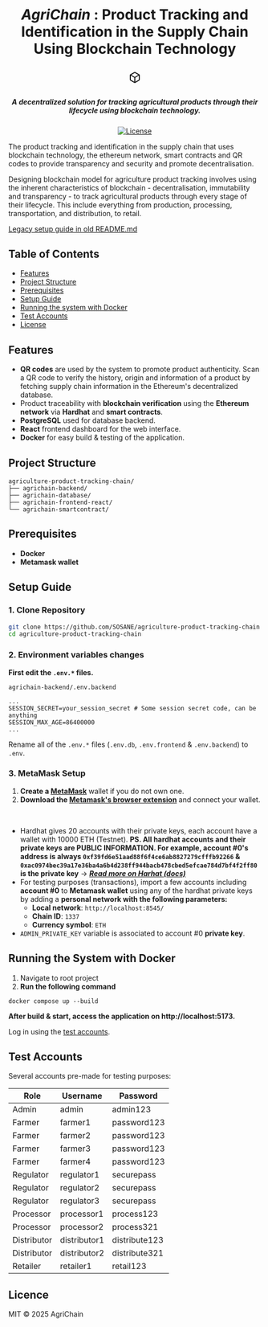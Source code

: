 <h1 align="center"><i>AgriChain</i> : Product Tracking and Identification in the Supply Chain Using Blockchain Technology 

<svg xmlns="http://www.w3.org/2000/svg" width="24" height="24" viewBox="0 0 24 24" fill="none" stroke="currentColor" stroke-width="2" stroke-linecap="round" stroke-linejoin="round" class="lucide lucide-box-icon lucide-box"><path d="M21 8a2 2 0 0 0-1-1.73l-7-4a2 2 0 0 0-2 0l-7 4A2 2 0 0 0 3 8v8a2 2 0 0 0 1 1.73l7 4a2 2 0 0 0 2 0l7-4A2 2 0 0 0 21 16Z" alt="Agrichain block logo" /><path d="m3.3 7 8.7 5 8.7-5"/><path d="M12 22V12"/></svg>

</h1>


    

<h5 align="center"> A decentralized solution for tracking agricultural products through their lifecycle using blockchain technology. </h5>

<div align="center">

[![License](https://img.shields.io/badge/license-MIT-blue.svg)](LICENSE)
</div>

The product tracking and identification in the supply chain that uses blockchain technology, the ethereum network, smart contracts and QR codes to provide transparency and security and promote decentralisation.

Designing blockchain model for agriculture product tracking involves using the inherent characteristics of blockchain - decentralisation, immutability and transparency - to track agricultural products through every stage of their lifecycle. This include everything from production, processing, transportation, and distribution, to retail.



[Legacy setup guide in old README.md](./README.old.md)

## Table of Contents
- [Features](#features)
- [Project Structure](#project-structure)
- [Prerequisites](#prerequisites)
- [Setup Guide](#setup-guide)
- [Running the system with Docker](#running-the-system-with-docker)
- [Test Accounts](#test-accounts)
- [License](#licence)

## Features
- **QR codes** are used by the system to promote product authenticity. Scan a QR code to verify the history, origin and information of a product by fetching supply chain information in the Ethereum's decentralized database.
- Product traceability with **blockchain verification** using the **Ethereum network** via **Hardhat** and **smart contracts**.
- **PostgreSQL** used for database backend.
- **React** frontend dashboard for the web interface.
- **Docker** for easy build & testing of the application.

## Project Structure
```
agriculture-product-tracking-chain/
├── agrichain-backend/
├── agrichain-database/
├── agrichain-frontend-react/
└── agrichain-smartcontract/
```

## Prerequisites
- **Docker**
- **Metamask wallet**

## Setup Guide
### 1. Clone Repository
```bash
git clone https://github.com/SOSANE/agriculture-product-tracking-chain
cd agriculture-product-tracking-chain
```


### 2. Environment variables changes
**First edit the `.env.*` files.**

`agrichain-backend/.env.backend`
```dotenv
...
SESSION_SECRET=your_session_secret # Some session secret code, can be anything
SESSION_MAX_AGE=86400000
...
```

Rename all of the `.env.*` files (`.env.db`, `.env.frontend` & `.env.backend`) to `.env`.

### 3. MetaMask Setup
1. **Create a [MetaMask](https://portfolio.metamask.io/)** wallet if you do not own one.
2. **Download the [Metamask's browser extension](https://metamask.io/download)** and connect your wallet.

<br>

- Hardhat gives 20 accounts with their private keys, each account have a wallet with 10000 ETH (Testnet). **PS. All hardhat accounts and their private keys are PUBLIC INFORMATION. For example, account #0's address is always ``0xf39fd6e51aad88f6f4ce6ab8827279cfffb92266`` & ``0xac0974bec39a17e36ba4a6b4d238ff944bacb478cbed5efcae784d7bf4f2ff80`` is the private key** → ***[Read more on Harhat (docs)](https://hardhat.org/hardhat-network/docs/overview)***
- For testing purposes (transactions), import a few accounts including **account #0** to **Metamask wallet** using any of the hardhat private keys by adding a **personal network with the following parameters:**
  - **Local network**: ``http://localhost:8545/``
  - **Chain ID**: ``1337``
  - **Currency symbol**: ``ETH``
- ``ADMIN_PRIVATE_KEY`` variable is associated to account #0 **private key**.


## Running the System with Docker
1. Navigate to root project
2. **Run the following command**
```shell
docker compose up --build
```
**After build & start, access the application on http://localhost:5173.**

Log in using the [test accounts](#test-accounts).

## Test Accounts
Several accounts pre-made for testing purposes:

| Role        | Username     | Password      |
|-------------|--------------|---------------|
| Admin       | admin        | admin123      |
| Farmer      | farmer1      | password123   |
| Farmer      | farmer2      | password123   |
| Farmer      | farmer3      | password123   |
| Farmer      | farmer4      | password123   |
| Regulator   | regulator1   | securepass    |
| Regulator   | regulator2   | securepass    |
| Regulator   | regulator3   | securepass    |
| Processor   | processor1   | process123    |
| Processor   | processor2   | process321    |
| Distributor | distributor1 | distribute123 |
| Distributor | distributor2 | distribute321 |
| Retailer    | retailer1    | retail123     |

## Licence
MIT © 2025 AgriChain